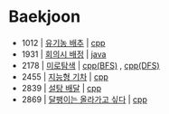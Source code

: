 # Baekjoon

- 1012 | [유기농 배추](https://www.acmicpc.net/problem/1012) | [cpp](bj_1012.cpp)
- 1931 | [회의시 배정](https://www.acmicpc.net/problem/1931) | [java](bj_1931.md)
- 2178 | [미로탐색](https://www.acmicpc.net/problem/2178) | [cpp(BFS)](bj_2178_BFS.cpp) , [cpp(DFS)](bj_2178_DFS.cpp)
- 2455 | [지능형 기차](https://www.acmicpc.net/problem/2455) | [cpp](bj_2455.cpp)
- 2839 | [설탕 배달](https://www.acmicpc.net/problem/2839) | [cpp](bj_2839.cpp)
- 2869 | [달팽이는 올라가고 싶다](https://www.acmicpc.net/problem/2869) | [cpp](bj_2869.cpp)
